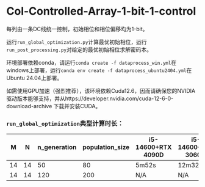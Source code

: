# Col-Controlled-Array-1-bit-1-control

每列由一条DC线统一控制，初始相位和相位偏移均为1-bit。

运行`run_global_optimization.py`计算最优初始相位，运行`run_post_processing.py`对给定的最优初始相位求解密码本。

环境部署依赖conda，请运行`conda create -f dataprocess_win.yml`在windows上部署，运行`conda env create -f dataprocess_ubuntu2404.yml`在Ubuntu 24.04上部署。

如需使用GPU加速（强烈推荐），该环境依赖Cuda12.6，因而请确保您的NVIDIA驱动版本能够支持，并从https://developer.nvidia.com/cuda-12-6-0-download-archive 下载并安装CUDA。

### `run_global_optimization`典型计算时长：

|M|N|n_generation|population_size|i5-14600+RTX 4090D|i5-14600+RTX 3060Ti|E5-2660|i5-14600|
|---|---|---|---|---|---|---|---|
|14|14|50|80|5m52s|12m32s|N/A|N/A|
|14|14|120|200|N/A|N/A|N/A|N/A|

